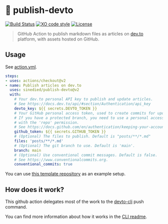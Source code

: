 # :postbox: publish-devto

[![Build Status](https://github.com/sinedied/publish-devto/workflows/build/badge.svg)](https://github.com/sinedied/publish-devto/actions)
[![XO code style](https://img.shields.io/badge/code_style-XO-5ed9c7.svg)](https://github.com/sindresorhus/xo)
[![License](https://img.shields.io/badge/license-MIT-blue.svg)](LICENSE)

> GitHub Action to publish markdown files as articles on [dev.to](https://dev.to) platform, with assets hosted on GitHub.

## Usage

See [action.yml](action.yml).

```yaml
steps:
- uses: actions/checkout@v2
- name: Publish articles on dev.to
  uses: sinedied/publish-devto@v2
  with:
    # Your dev.to personal API key to publish and update articles.
    # See https://docs.dev.to/api/#section/Authentication/api_key
    devto_key: ${{ secrets.DEVTO_TOKEN }}
    # Your GitHub personal access token, used to create commits for updated files.
    # If you have a protected branch, you need to use a personal access token
    # with the 'repo' permission.
    # See https://docs.github.com/en/authentication/keeping-your-account-and-data-secure/creating-a-personal-access-token
    github_token: ${{ secrets.GITHUB_TOKEN }}
    # (Optional) The files to publish. Default is "posts/**/*.md"
    files: 'posts/**/*.md'
    # (Optional) The git branch to use. Default is 'main'.
    branch: main
    # (Optional) Use conventional commit messages. Default is false.
    # See https://www.conventionalcommits.org. 
    conventional_commits: true
```

You can use [this template repository](https://github.com/sinedied/devto-github-template) as an example setup.

## How does it work?

This github action delegates most of the work to the [devto-cli](https://github.com/sinedied/devto-cli) push command.

You can find more information about how it works in the [CLI readme](https://github.com/sinedied/devto-cli).
